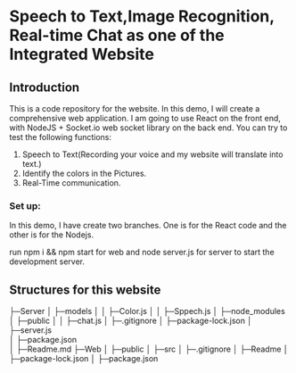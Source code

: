 # Speech to Text,Image Recognition, Real-time Chat as one of the Integrated Website
## Introduction
This is a code repository for the website.
In this demo, I will create a comprehensive web application. I am going to use React on the front end, with NodeJS + Socket.io web socket library on the back end.
You can try to test the following functions: 
1. Speech to Text(Recording your voice and my website will translate into text.)
2. Identify the colors in the Pictures.
3. Real-Time communication.

### Set up:
In this demo, I have create two branches. One is for the React code and the other is for the Nodejs.

run npm i && npm start for web and node server.js for server to start the development server.

## Structures for this website

├─Server
│  ├─models
│  │  ├─Color.js
│  │  ├─Sppech.js
│  ├─node_modules
│  ├─public
│  │  ├─chat.js
│  ├─.gitignore
│  ├─package-lock.json
│  ├─server.js   
│  ├─package.json  
│  ├─Readme.md
├─Web
│  ├─public
│  ├─src
│  ├─.gitignore
│  ├─Readme
│  ├─package-lock.json
│  ├─package.json  
